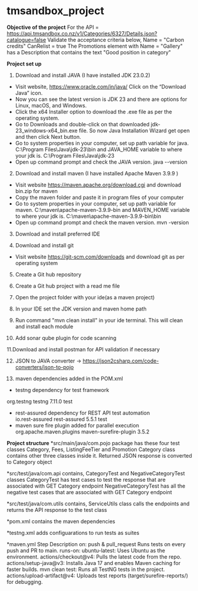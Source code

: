 # tmsandbox_project

**Objective of the project**
For the API = https://api.tmsandbox.co.nz/v1/Categories/6327/Details.json?catalogue=false
Validate the acceptance criteria below,
Name = "Carbon credits"
CanRelist = true
The Promotions element with Name = "Gallery" has a Description that contains the text "Good position in category"

**Project set up**
1. Download and install JAVA (I have installed JDK 23.0.2)
* Visit website, https://www.oracle.com/in/java/ Click on the “Download Java” icon.
* Now you can see the latest version is JDK 23 and there are options for Linux, macOS, and Windows. 
* Click the x64 Installer option to download the .exe file as per the operating system.
* Go to Downloads and double-click on that downloaded jdk-23_windows-x64_bin.exe file. So now Java Installation Wizard get open and then click Next button.
* Go to system properties in your computer, set up path variable for java. C:\Program Files\Java\jdk-23\bin and JAVA_HOME variable to where your jdk is. C:\Program Files\Java\jdk-23
* Open up command prompt and check the JAVA version. java --version

2. Download and install maven (I have installed Apache Maven 3.9.9 )
* Visit website https://maven.apache.org/download.cgi and download bin.zip for maven
* Copy the maven folder and paste it in program files of your computer
* Go to system properties in your computer, set up path variable for maven. C:\maven\apache-maven-3.9.9-bin and MAVEN_HOME variable to where your jdk is. C:\maven\apache-maven-3.9.9-bin\bin
* Open up command prompt and check the maven version. mvn -version

3. Download and install preferred IDE

4. Download and install git
* Visit website https://git-scm.com/downloads and download git as per operating system 

5. Create a Git hub repository

6. Create a Git hub project with a read me file

7. Open the project folder with your ide(as a maven project)

8. In your IDE set the JDK version and maven home path

9. Run command "mvn clean install" in your ide terminal. This will clean and install each module 

10. Add sonar qube plugin for code scanning

11.Download and install postman for API validation if necessary

12. JSON to JAVA converter -> https://json2csharp.com/code-converters/json-to-pojo

13. maven dependencies added in the POM.xml
* testng dependency for test framework   
<dependency>
    <groupId>org.testng</groupId>
    <artifactId>testng</artifactId>
    <version>7.11.0</version>
    <scope>test</scope>
    </dependency>

* rest-assured dependency for REST API test automation   
  <dependency>
  <groupId>io.rest-assured</groupId>
  <artifactId>rest-assured</artifactId>
  <version>5.5.1</version>
  <scope>test</scope>
  </dependency>
* maven sure fire plugin added for parallel execution
    <plugins>
      <plugin>
        <groupId>org.apache.maven.plugins</groupId>
        <artifactId>maven-surefire-plugin</artifactId>
        <version>3.5.2</version>
      </plugin>
    </plugins>


**Project structure**
*src/main/java/com.pojo package has these four test classes
Category, Fees, ListingFeeTier and Promotion
Category class contains other three classes inside it.
Returned JSON response is converted to Category object

*src/test/java/com.api
contains, CategoryTest and NegativeCategoryTest classes
CategoryTest has test cases to test the response that are associated with GET Category endpoint
NegativeCategoryTest has all the negative test cases that are associated with GET Category endpoint

*src/test/java/com.utils
contains, ServiceUtils class calls the endpoints and returns the API response to the test class

*pom.xml
contains the maven dependencies

*testng.xml
adds configuarations to run tests as suites

*maven.yml
Step	Description
on: push & pull_request	Runs tests on every push and PR to main.
runs-on: ubuntu-latest: Uses Ubuntu as the environment.
actions/checkout@v4: Pulls the latest code from the repo.
actions/setup-java@v3:	Installs Java 17 and enables Maven caching for faster builds.
mvn clean test:	Runs all TestNG tests in the project.
actions/upload-artifact@v4:	Uploads test reports (target/surefire-reports/) for debugging.



